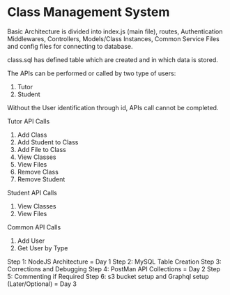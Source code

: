 # Class Management System

Basic Architecture is divided into index.js (main file), routes, Authentication Middlewares, Controllers, Models/Class Instances, Common Service Files and config files for connecting to database.

class.sql has defined table which are created and in which data is stored.

The APIs can be performed or called by two type of users:
1. Tutor
2. Student

Without the User identification through id, APIs call cannot be completed.

Tutor API Calls
1. Add Class
2. Add Student to Class
3. Add File to Class
4. View Classes
5. View Files
6. Remove Class
7. Remove Student

Student API Calls
1. View Classes
2. View Files

Common API Calls
1. Add User
2. Get User by Type

Step 1: NodeJS Architecture = Day 1
Step 2: MySQL Table Creation
Step 3: Corrections and Debugging
Step 4: PostMan API Collections = Day 2
Step 5: Commenting if Required 
Step 6: s3 bucket setup and Graphql setup (Later/Optional) = Day 3